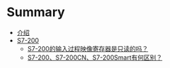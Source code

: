 # Summary

* [介绍](README.md)
* [S7-200](chapter1.md)
  * [S7-200的输入过程映像寄存器是只读的吗？](chapter1/s7-200de-shu-ru-ying-xiang-ji-cun-qi-shi-zhi-du-de-ma-ff1f.md)
  * [S7-200、S7-200CN、S7-200Smart有何区别？](chapter1/s7-200s7-200cns7-200smartyou-he-qu-bie-ff1f.md)

